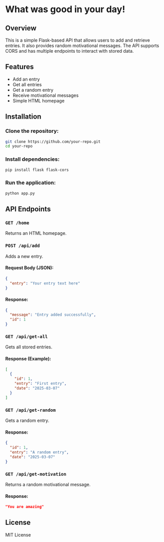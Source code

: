 # What was good in your day!

## Overview

This is a simple Flask-based API that allows users to add and retrieve entries. It also provides random motivational messages. The API supports CORS and has multiple endpoints to interact with stored data.

## Features

- Add an entry
- Get all entries
- Get a random entry
- Receive motivational messages
- Simple HTML homepage

## Installation

### Clone the repository:

```sh
git clone https://github.com/your-repo.git
cd your-repo
```

### Install dependencies:

```sh
pip install flask flask-cors
```

### Run the application:

```sh
python app.py
```

## API Endpoints

### `GET /home`

Returns an HTML homepage.

### `POST /api/add`

Adds a new entry.

#### Request Body (JSON):

```json
{
  "entry": "Your entry text here"
}
```

#### Response:

```json
{
  "message": "Entry added successfully",
  "id": 1
}
```

### `GET /api/get-all`

Gets all stored entries.

#### Response (Example):

```json
[
  {
    "id": 1,
    "entry": "First entry",
    "date": "2025-03-07"
  }
]
```

### `GET /api/get-random`

Gets a random entry.

#### Response:

```json
{
  "id": 1,
  "entry": "A random entry",
  "date": "2025-03-07"
}
```

### `GET /api/get-motivation`

Returns a random motivational message.

#### Response:

```json
"You are amazing"
```

## License

MIT License


